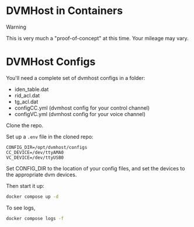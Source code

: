 # DVMHost in Containers

> [!WARNING] 
> This is very much a "proof-of-concept" at this time. Your mileage may vary.


# DVMHost Configs
You'll need a complete set of dvmhost configs in a folder: 
* iden_table.dat
* rid_acl.dat
* tg_acl.dat
* configCC.yml  (dvmhost config for your control channel)
* configVC.yml  (dvmhost config for your voice channel)

Clone the repo.

Set up a `.env` file in the cloned repo:
```
CONFIG_DIR=/opt/dvmhost/configs
CC_DEVICE=/dev/ttyAMA0
VC_DEVICE=/dev/ttyUSB0
```

Set CONFIG_DIR to the location of your config files, and set the devices to the appropriate dvm devices.

Then start it up:

```bash
docker compose up -d
```

To see logs,

```bash
docker compose logs -f
```

